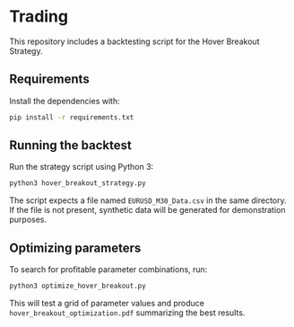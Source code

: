 # Trading

This repository includes a backtesting script for the Hover Breakout Strategy.

## Requirements

Install the dependencies with:

```bash
pip install -r requirements.txt
```

## Running the backtest

Run the strategy script using Python 3:

```bash
python3 hover_breakout_strategy.py
```

The script expects a file named `EURUSD_M30_Data.csv` in the same directory. If the file is not present, synthetic data will be generated for demonstration purposes.

## Optimizing parameters

To search for profitable parameter combinations, run:

```bash
python3 optimize_hover_breakout.py
```

This will test a grid of parameter values and produce `hover_breakout_optimization.pdf` summarizing the best results.
